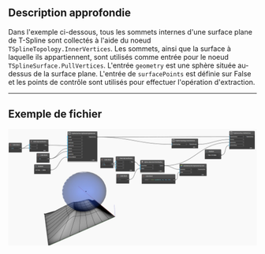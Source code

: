 ## Description approfondie
Dans l'exemple ci-dessous, tous les sommets internes d'une surface plane de T-Spline sont collectés à l'aide du noeud `TSplineTopology.InnerVertices`. Les sommets, ainsi que la surface à laquelle ils appartiennent, sont utilisés comme entrée pour le noeud `TSplineSurface.PullVertices`. L'entrée `geometry` est une sphère située au-dessus de la surface plane. L'entrée de `surfacePoints` est définie sur False et les points de contrôle sont utilisés pour effectuer l'opération d'extraction.
___
## Exemple de fichier

![TSplineSurface.PullVertices](./Autodesk.DesignScript.Geometry.TSpline.TSplineSurface.PullVertices_img.jpg)
